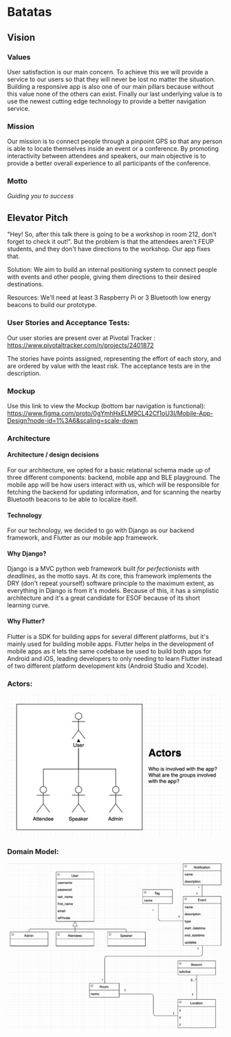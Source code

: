 # Batatas


## Vision
### Values
User satisfaction is our main concern. To achieve this we will provide a service to our users so that they will never be lost no matter the situation. Building a responsive app is also one of our main pillars because without this value none of the others can exist. Finally our last underlying value is to use the newest cutting edge technology to provide a better navigation service.
### Mission
Our mission is to connect people through a pinpoint GPS so that any person is able to locate themselves inside an event or a conference. By promoting interactivity between attendees and speakers, our main objective is to provide a better overall experience to all participants of the conference. 
### Motto
_Guiding you to success_
## Elevator Pitch
"Hey! So, after this talk there is going to be a workshop in room 212, don't forget to check it out!". But the problem is that the attendees aren't FEUP students, and they don't have directions to the workshop. Our app fixes that.

Solution: We aim to build an internal positioning system to connect people with events and other people, giving them directions to their desired destinations.

Resources: We'll need at least 3 Raspberry Pi or 3 Bluetooth low energy beacons to build our prototype.

### User Stories and Acceptance Tests:
Our user stories are present over at Pivotal Tracker : https://www.pivotaltracker.com/n/projects/2401872

The stories have points assigned, representing the effort of each story, and are ordered by value with the least risk. The acceptance tests are in the description.

### Mockup
Use this link to view the Mockup (bottom bar navigation is functional): https://www.figma.com/proto/0gYmhHxELM9CL42Cf1oU3I/Mobile-App-Design?node-id=1%3A6&scaling=scale-down

### Architecture
#### Architecture / design decisions
For our architecture, we opted for a basic relational schema made up of three different components: backend, mobile app and BLE playground. The mobile app will be how users interact with us, which will be responsible for fetching the backend for updating information, and for scanning the nearby Bluetooth beacons to be able to localize itself.

#### Technology
For our technology, we decided to go with Django as our backend framework, and Flutter as our mobile app framework.

#### Why Django?
Django is a MVC python web framework built _for perfectionists with deadlines_, as the motto says. At its core, this framework implements the DRY (don't repeat yourself) software principle to the maximum extent, as everything in Django is from it's models. Because of this, it has a simplistic architecture and it's a great candidate for ESOF because of its short learning curve.

#### Why Flutter?
Flutter is a SDK for building apps for several different platforms, but it's mainly used for building mobile apps. Flutter helps in the development of mobile apps as it lets the same codebase be used to build both apps for Android and iOS, leading developers to only needing to learn Flutter instead of two different platform development kits (Android Studio and Xcode).

### Actors:
![Alt text](actors.png?raw=true "Actors")

### Domain Model:
![Alt text](domainModel.png?raw=true "Domain Model")

